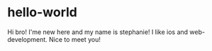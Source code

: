 # hello-world
Hi bro!
I'me new here and my name is stephanie!
I like ios and web-development.
Nice to meet you!
